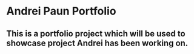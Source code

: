 # Andrei Paun Portfolio

## This is a portfolio project which will be used to showcase project Andrei has been working on.